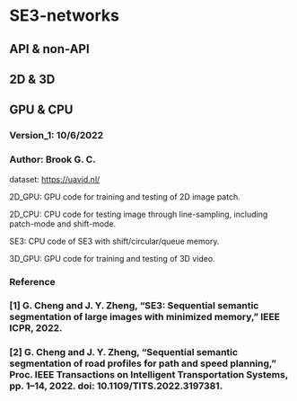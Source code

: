 # SE3-networks
## API & non-API
## 2D & 3D 
## GPU & CPU
### Version_1: 10/6/2022
### Author: Brook G. C.


dataset: https://uavid.nl/

2D_GPU: GPU code for training and testing of 2D image patch. 

2D_CPU: CPU code for testing image through line-sampling, including patch-mode and shift-mode.

SE3: CPU code of SE3 with shift/circular/queue memory.

3D_GPU: GPU code for training and testing of 3D video. 

### Reference
### [1] G. Cheng and J. Y. Zheng, “SE3: Sequential semantic segmentation of large images with minimized memory,” IEEE ICPR, 2022.
### [2] G. Cheng and J. Y. Zheng, “Sequential semantic segmentation of road profiles for path and speed planning,” Proc. IEEE Transactions on Intelligent Transportation Systems, pp. 1–14, 2022. doi: 10.1109/TITS.2022.3197381.
